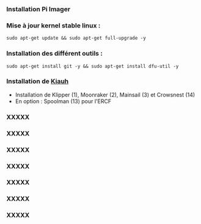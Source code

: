 ### Installation Pi Imager

### Mise à jour kernel stable linux : 

    sudo apt-get update && sudo apt-get full-upgrade -y

### Installation des différent outils : 

    sudo apt-get install git -y && sudo apt-get install dfu-util -y

### Installation de [Kiauh](https://github.com/dw-0/kiauh)
* Installation de Klipper (1), Moonraker (2), Mainsail (3) et Crowsnest (14)
* En option : Spoolman (13) pour l'ERCF


### XXXXX

### XXXXX

### XXXXX

### XXXXX

### XXXXX

### XXXXX

### XXXXX

